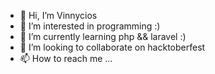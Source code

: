 - 👋 Hi, I’m Vinnycios
- 👀 I’m interested in programming :)
- 🌱 I’m currently learning php && laravel :)
- 💞️ I’m looking to collaborate on hacktoberfest
- 📫 How to reach me ...

<!---
vinynhadinho/vinynhadinho is a ✨ special ✨ repository because its `README.md` (this file) appears on your GitHub profile.
You can click the Preview link to take a look at your changes.
--->
